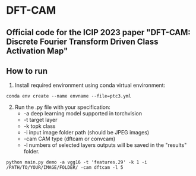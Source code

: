 # DFT-CAM

## Official code for the ICIP 2023 paper "DFT-CAM: Discrete Fourier Transform Driven Class Activation Map"

## How to run 

1. Install required environment using conda virtual environment:
```
conda env create --name envname --file=ptc3.yml
```

2. Run the .py file with your specification:
   * -a deep learning model supported in torchvision
   * -t target layer
   * -k topk class
   * -i input image folder path (should be JPEG images)
   * -cam CAM type (dftcam or convcam)
   * -l numbers of selected layers
   outputs will be saved in the "results" folder.
```
python main.py demo -a vgg16 -t 'features.29' -k 1 -i /PATH/TO/YOUR/IMAGE/FOLDER/ -cam dftcam -l 5
```
